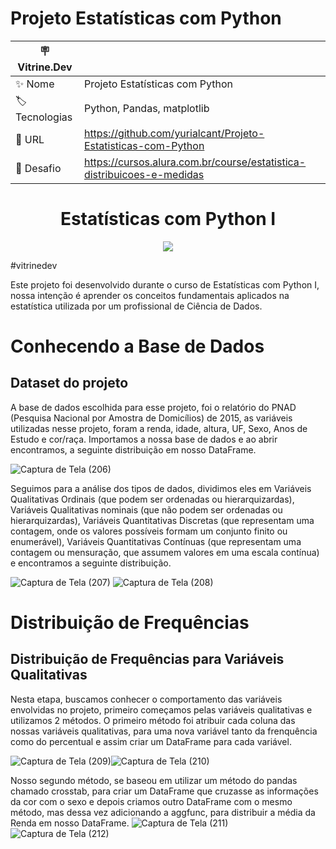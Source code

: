 # Projeto Estatísticas com Python
| 🪧 Vitrine.Dev |     |
| -------------  | --- |
| ✨ Nome        | Projeto Estatísticas com Python
| 🏷️ Tecnologias | Python, Pandas, matplotlib
| 🚀 URL         | https://github.com/yurialcant/Projeto-Estatisticas-com-Python
| 🤿 Desafio |https://cursos.alura.com.br/course/estatistica-distribuicoes-e-medidas

<h1 align ="center"> Estatísticas com Python I </h1>
<p align="center">
<img src="http://img.shields.io/static/v1?label=STATUS&message=EM%20DESENVOLVIMENTO&color=GREEN&style=for-the-badge"/>
</p>
#vitrinedev

Este projeto foi desenvolvido durante o curso de Estatísticas com Python I, nossa intenção é aprender os conceitos fundamentais aplicados na estatística utilizada por um profissional de Ciência de Dados.

<h1> Conhecendo a Base de Dados</h1>
<h2> Dataset do projeto</h2>
A base de dados escolhida para esse projeto, foi o relatório do PNAD (Pesquisa Nacional por Amostra de Domicílios) de 2015, as variáveis utilizadas nesse projeto, foram a renda, idade, altura, UF, Sexo, Anos de Estudo e cor/raça. Importamos a nossa base de dados e ao abrir encontramos, a seguinte distribuição em nosso DataFrame.

![Captura de Tela (206)](https://user-images.githubusercontent.com/102321564/194418502-10bb4426-8c3a-41cb-8938-7b066946f040.png)

Seguimos para a análise dos tipos de dados, dividimos eles em Variáveis Qualitativas Ordinais (que podem ser ordenadas ou hierarquizardas), Variáveis Qualitativas nominais (que não podem ser ordenadas ou hierarquizardas), Variáveis Quantitativas Discretas (que representam uma contagem, onde os valores possíveis formam um conjunto finito ou enumerável), Variáveis Quantitativas Contínuas (que representam uma contagem ou mensuração, que assumem valores em uma escala contínua) e encontramos a seguinte distribuição.

![Captura de Tela (207)](https://user-images.githubusercontent.com/102321564/194419520-6f425053-fec1-4159-b3e8-5f6ba449f03d.png)
![Captura de Tela (208)](https://user-images.githubusercontent.com/102321564/194419584-ca2d1200-6052-4a31-9c80-9d293e8c5e61.png)

<h1> Distribuição de Frequências </h1>
<h2> Distribuição de Frequências para Variáveis Qualitativas</h2>
Nesta etapa, buscamos conhecer o comportamento das variáveis envolvidas no projeto, primeiro começamos pelas variáveis qualitativas e utilizamos 2 métodos. O primeiro método foi atribuir cada coluna das nossas variáveis qualitativas, para uma nova variável tanto da frenquência como do percentual e assim criar um DataFrame para cada variável.

![Captura de Tela (209)](https://user-images.githubusercontent.com/102321564/194420524-bd4c8e8f-e100-42db-90d1-47b7c7fa19b3.png)![Captura de Tela (210)](https://user-images.githubusercontent.com/102321564/194421021-3b2bcc66-63fc-4c9f-950b-5a3b138d1dae.png)

Nosso segundo método, se baseou em utilizar um método do pandas chamado crosstab, para criar um DataFrame que cruzasse as informações da cor com o sexo e depois criamos outro DataFrame com o mesmo método, mas dessa vez adicionando a aggfunc, para distribuir a média da Renda em nosso DataFrame.
![Captura de Tela (211)](https://user-images.githubusercontent.com/102321564/194421597-ed1805f4-9904-4f3a-9d7b-606862ccae05.png)![Captura de Tela (212)](https://user-images.githubusercontent.com/102321564/194421676-a982c0a9-ace8-47ed-8a35-5296bcec9e9c.png)




